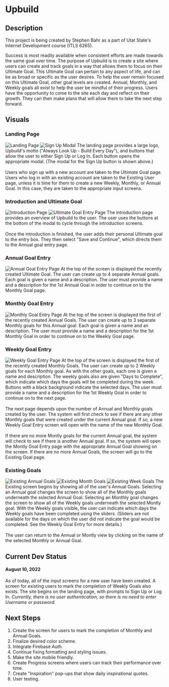 # Upbuild
## Description
This project is being created by Stephen Bahr as a part of Utat State's Internet Development course (ITLS 6265).

Success is most readily available when consistent efforts are made towards the same goal over time. The purpose of Upbuild is to create a site where users can create and track goals in a way that allows them to focus on their Ultimate Goal. This Ultimate Goal can pertain to any aspect of life, and can be as broad or specific as the user desires. To help the user remain focused on this Ultimate Goal, other goal levels are created. Annual, Monthly, and Weekly goals all exist to help the user be mindful of their progress. Users have the opportunity to come to the site each day and reflect on their growth. They can then make plans that will allow them to take the next step forward.

## Visuals
### Landing Page
<img src="Screenshots/Landing Page.png" alt="Landing Page">
<img src="Screenshots/Landing Modal.png" alt="Sign Up Modal">
The landing page provides a large logo, Upbuild's motto ("Always Look Up - Build Every Day"), and buttons that allow the user to either Sign Up or Log In. Each button opens the appropriate modal. (The modal for the Sign Up button is shown above.)
<br></br>
Users who sign up with a new account are taken to the Ultimate Goal page. Users who log in with an existing account are taken to the Existing User page, unless it is time for them to create a new Weekly, Monthly, or Annual Goal. In this case, they are taken to the appropriate input screens.

### Introduction and Ultimate Goal
<img src="Screenshots/Introduction Page.png" alt="Introduction Page">
<img src="Screenshots/Ultimate Goal Entry.png" alt="Ultimate Goal Entry Page">
The introduction page provides an overview of Upbuild to the user. The user uses the buttons at the bottom of the modal to cycle through the introduction screens.
<br></br>
Once the introduction is finished, the user adds their personal Ultimate goal to the entry box. They then select "Save and Continue", which directs them to the Annual goal entry page.

### Annual Goal Entry
<img src="Screenshots/Annual Entry.png" alt="Annual Goal Entry Page">
At the top of the screen is displayed the recently created Ultimate Goal. The user can create up to 4 separate Annual goals. Each goal is given a name and a description. The user must provide a name and a description for the 1st Annual Goal in order to continue on to the Monthly Goal page.

### Monthly Goal Entry
<img src="Screenshots/Monthly Entry.png" alt="Monthly Goal Entry Page">
At the top of the screen is displayed the first of the recently created Annual Goals. The user can create up to 3 separate Monthly goals for this Annual goal. Each goal is given a name and an description. The user must provide a name and a description for the 1st Monthly Goal in order to continue on to the Weekly Goal page.

### Weekly Goal Entry
<img src="Screenshots/Weekly Entry.png" alt="Weekly Goal Entry Page">
At the top of the screen is displayed the first of the recently created Monthly Goals. The user can create up to 2 Weekly goals for each Monthly goal. As with the other goals, each one is given a name and description. The weekly goals also are given "Days to Complete", which indicate which days the goals will be completed during the week. Buttons with a black background indicate the selected days. The user must provide a name and a description for the 1st Weekly Goal in order to continue on to the next page.
<br></br>
The next page depends upon the number of Annual and Monthly goals created by the user. The system will first check to see if there are any other Monthly goals that were created under the current Annual goal. If so, a new Weekly Goal Entry screen will open with the name of the new Monthly Goal.
<br></br>
If there are no more Montly goals for the current Annual goal, the system will check to see if there is another Annual goal. If so, the system will open the Montly Goal Entry page with the appropriate Annual Goal showing on the screen. If there are no more Annual Goals, the screen will go to the Existing Goal page.

### Existing Goals
<img src="Screenshots/Existing - Annual.png" alt="Existing Annual Goals">
<img src="Screenshots/Existing - Month.png" alt="Existing Month Goals">
<img src="Screenshots/Existing - Week.png" alt="Existing Week Goals">
The Existing screen begins by showing all of the user's Annual Goals. Selecting an Annual goal changes the screen to show all of the Monthly goals underneath the sslected Annual Goal. Selecting an Monthly goal changes the screen to show all of the Weekly goals underneath the selected Montly goal. With the Weekly goals visible, the user can indicate which days the Weekly goals have been completed using the sliders. (Sliders are not available for the days on which the user did not indicate the goal would be completed. See the Weekly Goal Entry for more details.)
<br></br>
The user can return to the Annual or Montly view by clicking on the name of the selected Monthly or Annual Goal.


## Current Dev Status
#### August 10, 2022
As of today, all of the input screens for a new user have been created. A screen for existing users to mark the completion of Weekly Goals also exists. The site begins on the landing page, with prompts to Sign Up or Log In. *Currently, there is no user authentication, so there is no need to enter Username or password.*

## Next Steps
1. Create the screen for users to mark the completion of Monthly and Annual Goals.
2. Finalize desired color scheme.
3. Integrate Firebase Auth.
4. Continue fixing formatting and styling issues.
5. Make the site mobile friendly.
6. Create Progress screens where users can track their performance over time.
7. Create "Inspiration" pop-ups that show daily inspirational quotes.
8. User testing.